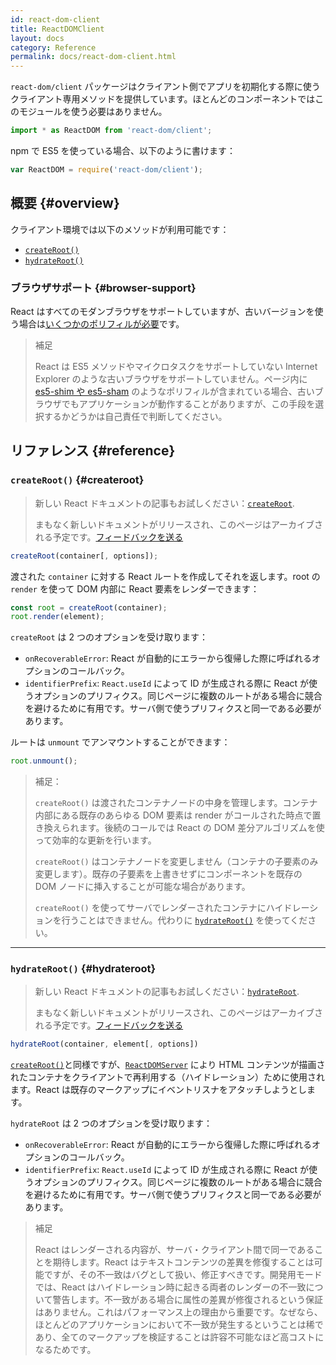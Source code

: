 ```yaml
---
id: react-dom-client
title: ReactDOMClient
layout: docs
category: Reference
permalink: docs/react-dom-client.html
---
```


`react-dom/client` パッケージはクライアント側でアプリを初期化する際に使うクライアント専用メソッドを提供しています。ほとんどのコンポーネントではこのモジュールを使う必要はありません。

```js
import * as ReactDOM from 'react-dom/client';
```

npm で ES5 を使っている場合、以下のように書けます：

```js
var ReactDOM = require('react-dom/client');
```

## 概要 {#overview}

クライアント環境では以下のメソッドが利用可能です：

- [`createRoot()`](#createroot)
- [`hydrateRoot()`](#hydrateroot)

### ブラウザサポート {#browser-support}

React はすべてのモダンブラウザをサポートしていますが、古いバージョンを使う場合は[いくつかのポリフィルが必要](/docs/javascript-environment-requirements.html)です。

> 補足
>
> React は ES5 メソッドやマイクロタスクをサポートしていない Internet Explorer のような古いブラウザをサポートしていません。ページ内に [es5-shim や es5-sham](https://github.com/es-shims/es5-shim) のようなポリフィルが含まれている場合、古いブラウザでもアプリケーションが動作することがありますが、この手段を選択するかどうかは自己責任で判断してください。

## リファレンス {#reference}

### `createRoot()` {#createroot}

> 新しい React ドキュメントの記事もお試しください：[`createRoot`](https://beta.reactjs.org/reference/react-dom/client/createRoot).
>
> まもなく新しいドキュメントがリリースされ、このページはアーカイブされる予定です。[フィードバックを送る](https://github.com/reactjs/reactjs.org/issues/3308)

```javascript
createRoot(container[, options]);
```

渡された `container` に対する React ルートを作成してそれを返します。root の `render` を使って DOM 内部に React 要素をレンダーできます：

```javascript
const root = createRoot(container);
root.render(element);
```

`createRoot` は 2 つのオプションを受け取ります：
- `onRecoverableError`: React が自動的にエラーから復帰した際に呼ばれるオプションのコールバック。
- `identifierPrefix`: `React.useId` によって ID が生成される際に React が使うオプションのプリフィクス。同じページに複数のルートがある場合に競合を避けるために有用です。サーバ側で使うプリフィクスと同一である必要があります。

ルートは `unmount` でアンマウントすることができます：

```javascript
root.unmount();
```

> 補足：
>
> `createRoot()` は渡されたコンテナノードの中身を管理します。コンテナ内部にある既存のあらゆる DOM 要素は render がコールされた時点で置き換えられます。後続のコールでは React の DOM 差分アルゴリズムを使って効率的な更新を行います。
>
> `createRoot()` はコンテナノードを変更しません（コンテナの子要素のみ変更します）。既存の子要素を上書きせずにコンポーネントを既存の DOM ノードに挿入することが可能な場合があります。
>
> `createRoot()` を使ってサーバでレンダーされたコンテナにハイドレーションを行うことはできません。代わりに [`hydrateRoot()`](#hydrateroot) を使ってください。

* * *

### `hydrateRoot()` {#hydrateroot}

> 新しい React ドキュメントの記事もお試しください：[`hydrateRoot`](https://beta.reactjs.org/reference/react-dom/client/hydrateRoot).
>
> まもなく新しいドキュメントがリリースされ、このページはアーカイブされる予定です。[フィードバックを送る](https://github.com/reactjs/reactjs.org/issues/3308)


```javascript
hydrateRoot(container, element[, options])
```

[`createRoot()`](#createroot)と同様ですが、[`ReactDOMServer`](/docs/react-dom-server.html) により HTML コンテンツが描画されたコンテナをクライアントで再利用する（ハイドレーション）ために使用されます。React は既存のマークアップにイベントリスナをアタッチしようとします。

`hydrateRoot` は 2 つのオプションを受け取ります：
- `onRecoverableError`: React が自動的にエラーから復帰した際に呼ばれるオプションのコールバック。
- `identifierPrefix`: `React.useId` によって ID が生成される際に React が使うオプションのプリフィクス。同じページに複数のルートがある場合に競合を避けるために有用です。サーバ側で使うプリフィクスと同一である必要があります。


> 補足
> 
> React はレンダーされる内容が、サーバ・クライアント間で同一であることを期待します。React はテキストコンテンツの差異を修復することは可能ですが、その不一致はバグとして扱い、修正すべきです。開発用モードでは、React はハイドレーション時に起きる両者のレンダーの不一致について警告します。不一致がある場合に属性の差異が修復されるという保証はありません。これはパフォーマンス上の理由から重要です。なぜなら、ほとんどのアプリケーションにおいて不一致が発生するということは稀であり、全てのマークアップを検証することは許容不可能なほど高コストになるためです。